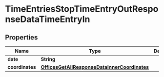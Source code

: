 

# TimeEntriesStopTimeEntryOutResponseDataTimeEntryIn


## Properties

| Name | Type | Description | Notes |
|------------ | ------------- | ------------- | -------------|
|**date** | **String** |  |  [optional] |
|**coordinates** | [**OfficesGetAllResponseDataInnerCoordinates**](OfficesGetAllResponseDataInnerCoordinates.md) |  |  [optional] |



